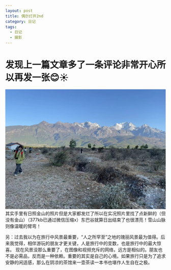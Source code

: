 ```yaml
---
layout: post
title: 偶尔打开2nd
category: 日记
tags:
  - 日记
  - 摄影
---
```

# 发现上一篇文章多了一条评论非常开心所以再发一张😊☀
![玉龙雪山](../asset/玉龙雪山.jpg)
其实手里有日照金山的照片但是大家都发烂了所以在实况照片里找了点新鲜的（但没有金山）（377kb已通过微信压缩x）东巴谷就算日出结束了也很漂亮！雪山山脉则像温暖的臂弯！

另：过去我以为在旅行中风景最重要，“人之所罕至”之地的瑰丽风景最为值得。后来我觉得，相伴游玩的朋友才更关键，人是旅行中的变数，也是旅行中的最大惊喜。
现在风景没那么重要了，在图像和视频充斥的网络，远方是相似的。朋友也不是必需品，反而是一种依赖。重要的其实是自己的心境。如果旅行只是为了追求安静的闲适感，那么在阴凉的茶馆来一壶茶读一本书也堪作人生自在之极。